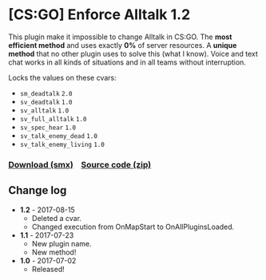 # [CS:GO] Enforce Alltalk 1.2
This plugin make it impossible to change Alltalk in CS:GO. The **most efficient method** and uses exactly **0%** of server resources. A **unique method** that no other plugin uses to solve this (what I know). Voice and text chat works in all kinds of situations and in all teams without interruption.

Locks the values on these cvars:
  - `sm_deadtalk` `2.0`
  - `sv_deadtalk` `1.0`
  - `sv_alltalk` `1.0`
  - `sv_full_alltalk` `1.0`
  - `sv_spec_hear` `1.0`
  - `sv_talk_enemy_dead` `1.0`
  - `sv_talk_enemy_living` `1.0`

 ### [Download (smx)](https://github.com/IT-KiLLER/CSGO-Alltalk/raw/master/alltalk.smx)    [Source code (zip)](https://github.com/IT-KiLLER/CSGO-Alltalk/archive/master.zip)

  ## Change log
- **1.2** - 2017-08-15
  - Deleted a cvar.
  - Changed execution from OnMapStart to OnAllPluginsLoaded.
- **1.1** - 2017-07-23
  - New plugin name.
  - New method!
- **1.0** - 2017-07-02
  - Released!
